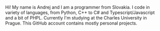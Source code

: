 Hi!
My name is Andrej and I am a programmer from Slovakia.
I code in variety of languages, from Python, C++ to C# and Typescript/Javascript and a bit of PHPL.
Currently I'm studying at the Charles University in Prague.
This GitHub account contains mostly personal projects.
